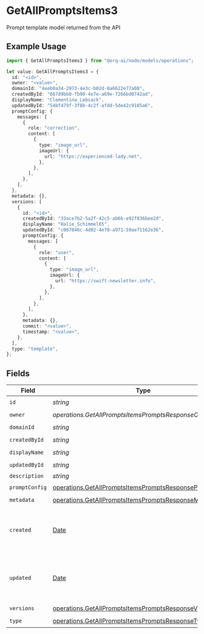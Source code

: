 # GetAllPromptsItems3

Prompt template model returned from the API

## Example Usage

```typescript
import { GetAllPromptsItems3 } from "@orq-ai/node/models/operations";

let value: GetAllPromptsItems3 = {
  id: "<id>",
  owner: "<value>",
  domainId: "4eeb0a34-2973-4e3c-b02d-8a6622e77a08",
  createdById: "667d9bb0-fb90-4e7e-a69e-7266bd0742ad",
  displayName: "Clementina_Lebsack",
  updatedById: "54bf479f-3f8b-4c2f-afdd-5de42c9165a6",
  promptConfig: {
    messages: [
      {
        role: "correction",
        content: [
          {
            type: "image_url",
            imageUrl: {
              url: "https://experienced-lady.net",
            },
          },
        ],
      },
    ],
  },
  metadata: {},
  versions: [
    {
      id: "<id>",
      createdById: "33ace7b2-5a2f-42c5-ab6b-e92f836bee2d",
      displayName: "Halie_Schimmel65",
      updatedById: "c067846c-4d02-4e70-a971-59ae71162e36",
      promptConfig: {
        messages: [
          {
            role: "user",
            content: [
              {
                type: "image_url",
                imageUrl: {
                  url: "https://swift-newsletter.info",
                },
              },
            ],
          },
        ],
      },
      metadata: {},
      commit: "<value>",
      timestamp: "<value>",
    },
  ],
  type: "template",
};
```

## Fields

| Field                                                                                                                                | Type                                                                                                                                 | Required                                                                                                                             | Description                                                                                                                          |
| ------------------------------------------------------------------------------------------------------------------------------------ | ------------------------------------------------------------------------------------------------------------------------------------ | ------------------------------------------------------------------------------------------------------------------------------------ | ------------------------------------------------------------------------------------------------------------------------------------ |
| `id`                                                                                                                                 | *string*                                                                                                                             | :heavy_check_mark:                                                                                                                   | N/A                                                                                                                                  |
| `owner`                                                                                                                              | *operations.GetAllPromptsItemsPromptsResponseOwner*                                                                                  | :heavy_check_mark:                                                                                                                   | N/A                                                                                                                                  |
| `domainId`                                                                                                                           | *string*                                                                                                                             | :heavy_check_mark:                                                                                                                   | N/A                                                                                                                                  |
| `createdById`                                                                                                                        | *string*                                                                                                                             | :heavy_check_mark:                                                                                                                   | N/A                                                                                                                                  |
| `displayName`                                                                                                                        | *string*                                                                                                                             | :heavy_check_mark:                                                                                                                   | N/A                                                                                                                                  |
| `updatedById`                                                                                                                        | *string*                                                                                                                             | :heavy_check_mark:                                                                                                                   | N/A                                                                                                                                  |
| `description`                                                                                                                        | *string*                                                                                                                             | :heavy_minus_sign:                                                                                                                   | N/A                                                                                                                                  |
| `promptConfig`                                                                                                                       | [operations.GetAllPromptsItemsPromptsResponsePromptConfig](../../models/operations/getallpromptsitemspromptsresponsepromptconfig.md) | :heavy_check_mark:                                                                                                                   | N/A                                                                                                                                  |
| `metadata`                                                                                                                           | [operations.GetAllPromptsItemsPromptsResponseMetadata](../../models/operations/getallpromptsitemspromptsresponsemetadata.md)         | :heavy_check_mark:                                                                                                                   | N/A                                                                                                                                  |
| `created`                                                                                                                            | [Date](https://developer.mozilla.org/en-US/docs/Web/JavaScript/Reference/Global_Objects/Date)                                        | :heavy_minus_sign:                                                                                                                   | The date and time the resource was created                                                                                           |
| `updated`                                                                                                                            | [Date](https://developer.mozilla.org/en-US/docs/Web/JavaScript/Reference/Global_Objects/Date)                                        | :heavy_minus_sign:                                                                                                                   | The date and time the resource was last updated                                                                                      |
| `versions`                                                                                                                           | [operations.GetAllPromptsItemsPromptsResponseVersions](../../models/operations/getallpromptsitemspromptsresponseversions.md)[]       | :heavy_check_mark:                                                                                                                   | N/A                                                                                                                                  |
| `type`                                                                                                                               | [operations.GetAllPromptsItemsPromptsResponseType](../../models/operations/getallpromptsitemspromptsresponsetype.md)                 | :heavy_check_mark:                                                                                                                   | N/A                                                                                                                                  |